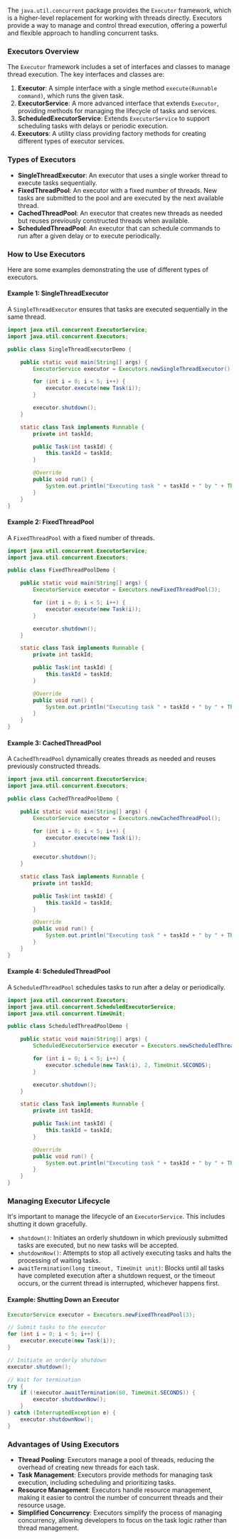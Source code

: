 The `java.util.concurrent` package provides the `Executor` framework, which is a higher-level replacement for working with threads directly. Executors provide a way to manage and control thread execution, offering a powerful and flexible approach to handling concurrent tasks.

### Executors Overview

The `Executor` framework includes a set of interfaces and classes to manage thread execution. The key interfaces and classes are:

1. **Executor**: A simple interface with a single method `execute(Runnable command)`, which runs the given task.
2. **ExecutorService**: A more advanced interface that extends `Executor`, providing methods for managing the lifecycle of tasks and services.
3. **ScheduledExecutorService**: Extends `ExecutorService` to support scheduling tasks with delays or periodic execution.
4. **Executors**: A utility class providing factory methods for creating different types of executor services.

### Types of Executors

- **SingleThreadExecutor**: An executor that uses a single worker thread to execute tasks sequentially.
- **FixedThreadPool**: An executor with a fixed number of threads. New tasks are submitted to the pool and are executed by the next available thread.
- **CachedThreadPool**: An executor that creates new threads as needed but reuses previously constructed threads when available.
- **ScheduledThreadPool**: An executor that can schedule commands to run after a given delay or to execute periodically.

### How to Use Executors

Here are some examples demonstrating the use of different types of executors.

#### Example 1: SingleThreadExecutor

A `SingleThreadExecutor` ensures that tasks are executed sequentially in the same thread.

```java
import java.util.concurrent.ExecutorService;
import java.util.concurrent.Executors;

public class SingleThreadExecutorDemo {

    public static void main(String[] args) {
        ExecutorService executor = Executors.newSingleThreadExecutor();

        for (int i = 0; i < 5; i++) {
            executor.execute(new Task(i));
        }

        executor.shutdown();
    }

    static class Task implements Runnable {
        private int taskId;

        public Task(int taskId) {
            this.taskId = taskId;
        }

        @Override
        public void run() {
            System.out.println("Executing task " + taskId + " by " + Thread.currentThread().getName());
        }
    }
}
```

#### Example 2: FixedThreadPool

A `FixedThreadPool` with a fixed number of threads.

```java
import java.util.concurrent.ExecutorService;
import java.util.concurrent.Executors;

public class FixedThreadPoolDemo {

    public static void main(String[] args) {
        ExecutorService executor = Executors.newFixedThreadPool(3);

        for (int i = 0; i < 5; i++) {
            executor.execute(new Task(i));
        }

        executor.shutdown();
    }

    static class Task implements Runnable {
        private int taskId;

        public Task(int taskId) {
            this.taskId = taskId;
        }

        @Override
        public void run() {
            System.out.println("Executing task " + taskId + " by " + Thread.currentThread().getName());
        }
    }
}
```

#### Example 3: CachedThreadPool

A `CachedThreadPool` dynamically creates threads as needed and reuses previously constructed threads.

```java
import java.util.concurrent.ExecutorService;
import java.util.concurrent.Executors;

public class CachedThreadPoolDemo {

    public static void main(String[] args) {
        ExecutorService executor = Executors.newCachedThreadPool();

        for (int i = 0; i < 5; i++) {
            executor.execute(new Task(i));
        }

        executor.shutdown();
    }

    static class Task implements Runnable {
        private int taskId;

        public Task(int taskId) {
            this.taskId = taskId;
        }

        @Override
        public void run() {
            System.out.println("Executing task " + taskId + " by " + Thread.currentThread().getName());
        }
    }
}
```

#### Example 4: ScheduledThreadPool

A `ScheduledThreadPool` schedules tasks to run after a delay or periodically.

```java
import java.util.concurrent.Executors;
import java.util.concurrent.ScheduledExecutorService;
import java.util.concurrent.TimeUnit;

public class ScheduledThreadPoolDemo {

    public static void main(String[] args) {
        ScheduledExecutorService executor = Executors.newScheduledThreadPool(3);

        for (int i = 0; i < 5; i++) {
            executor.schedule(new Task(i), 2, TimeUnit.SECONDS);
        }

        executor.shutdown();
    }

    static class Task implements Runnable {
        private int taskId;

        public Task(int taskId) {
            this.taskId = taskId;
        }

        @Override
        public void run() {
            System.out.println("Executing task " + taskId + " by " + Thread.currentThread().getName());
        }
    }
}
```

### Managing Executor Lifecycle

It's important to manage the lifecycle of an `ExecutorService`. This includes shutting it down gracefully.

- `shutdown()`: Initiates an orderly shutdown in which previously submitted tasks are executed, but no new tasks will be accepted.
- `shutdownNow()`: Attempts to stop all actively executing tasks and halts the processing of waiting tasks.
- `awaitTermination(long timeout, TimeUnit unit)`: Blocks until all tasks have completed execution after a shutdown request, or the timeout occurs, or the current thread is interrupted, whichever happens first.

#### Example: Shutting Down an Executor

```java
ExecutorService executor = Executors.newFixedThreadPool(3);

// Submit tasks to the executor
for (int i = 0; i < 5; i++) {
    executor.execute(new Task(i));
}

// Initiate an orderly shutdown
executor.shutdown();

// Wait for termination
try {
    if (!executor.awaitTermination(60, TimeUnit.SECONDS)) {
        executor.shutdownNow();
    }
} catch (InterruptedException e) {
    executor.shutdownNow();
}
```

### Advantages of Using Executors

- **Thread Pooling**: Executors manage a pool of threads, reducing the overhead of creating new threads for each task.
- **Task Management**: Executors provide methods for managing task execution, including scheduling and prioritizing tasks.
- **Resource Management**: Executors handle resource management, making it easier to control the number of concurrent threads and their resource usage.
- **Simplified Concurrency**: Executors simplify the process of managing concurrency, allowing developers to focus on the task logic rather than thread management.
